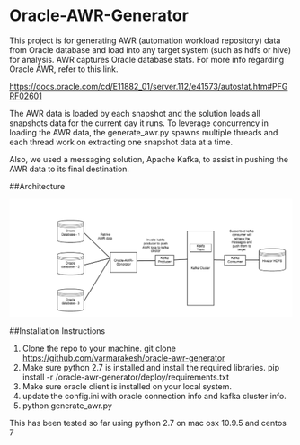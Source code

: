 # Oracle-AWR-Generator #

This project is for generating AWR (automation workload repository) data from Oracle database and load into any target system (such as hdfs or hive) for analysis.
AWR captures Oracle database stats. For more info regarding Oracle AWR, refer to this link.

https://docs.oracle.com/cd/E11882_01/server.112/e41573/autostat.htm#PFGRF02601

The AWR data is loaded by each snapshot and the solution loads all snapshots data for the current day it runs. To leverage concurrency in loading
the AWR data, the generate_awr.py spawns multiple threads and each thread work on extracting one snapshot data at a time.

Also, we used a messaging solution, Apache Kafka, to assist in pushing the AWR data to its final destination. 

##Architecture

![Architecture](wiki/architecture_diagram.png "Architectural Diagram")

##Installation Instructions
1.  Clone the repo to your machine.
    git clone https://github.com/varmarakesh/oracle-awr-generator
2.  Make sure python 2.7 is installed and install the required libraries.
    pip install -r /oracle-awr-generator/deploy/requirements.txt
3.  Make sure oracle client is installed on your local system.
4.  update the config.ini with oracle connection info and kafka cluster info.
5.  python generate_awr.py

This has been tested so far using python 2.7 on mac osx 10.9.5 and centos 7